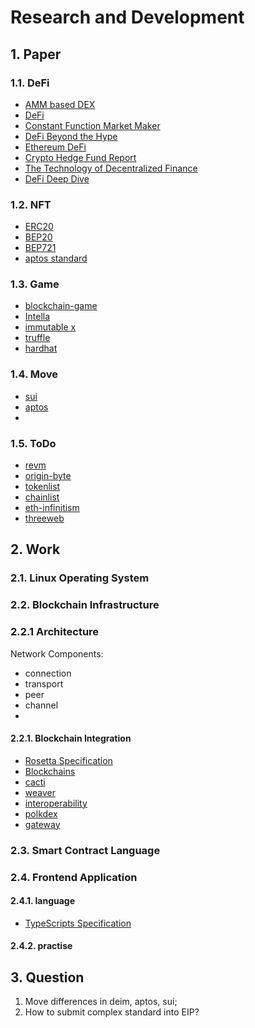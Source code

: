 # Research and Development

## 1. Paper

### 1.1. DeFi

- [AMM based DEX](https://arxiv.org/pdf/2103.12732.pdf)
- [DeFi](https://berkeley-defi.github.io/assets/material/lec1-dawn-defi-mooc-intro-defi-f21.pdf)
- [Constant Function Market Maker](https://web.stanford.edu/~boyd/papers/pdf/cfmm.pdf)
- [DeFi Beyond the Hype](https://wifpr.wharton.upenn.edu/wp-content/uploads/2021/05/DeFi-Beyond-the-Hype.pdf)
- [Ethereum DeFi](https://research.binance.com/static/pdf/ethereum-defi-ecosystem.pdf)
- [Crypto Hedge Fund Report](https://www.pwc.com/gx/en/financial-services/pdf/4th-annual-global-crypto-hedge-fund-report-june-2022.pdf)
- [The Technology of Decentralized Finance](https://www.bis.org/publ/work1066.pdf)
- [DeFi Deep Dive](https://people.duke.edu/~charvey/Teaching/697_2022/Public_Presentations_697/DeFi_Deep_Module_3.pdf)

### 1.2. NFT

- [ERC20](https://ethereum.org/en/developers/docs/standards/tokens/erc-20/)
- [BEP20](https://academy.binance.com/en/glossary/bep-20)
- [BEP721](https://academy.binance.com/en/glossary/bep-721)
- [aptos standard](https://aptos.dev/concepts/coin-and-token/index/)

### 1.3. Game

- [blockchain-game](https://innovationlaw.jp/wp-content/uploads/2023/02/Blockchain-game-230207-1.pdf)
- [Intella](https://intellax.io/Intella-X-Whitepaper-v1.1.pdf)
- [immutable x](https://assets.website-files.com/62535c6262b90afd768b9b26/6304335ed396fd9c8d8dfe5e_Immutable%20X%20Whitepaper.pdf)
- [truffle](https://github.com/trufflesuite/truffle)
- [hardhat](https://github.com/NomicFoundation/hardhat)

### 1.4. Move

- [sui](https://github.com/MystenLabs/sui)
- [aptos](https://github.com/aptos-labs/aptos-core)
- []()

### 1.5. ToDo

- [revm](https://github.com/bluealloy/revm)
- [origin-byte](https://github.com/Origin-Byte)
- [tokenlist](https://tokenlists.org)
- [chainlist](https://chainlist.org)
- [eth-infinitism](https://github.com/eth-infinitism)
- [threeweb](https://www.alchemy.com/overviews/20-blockchain-development-tools)


## 2. Work

### 2.1. Linux Operating System

### 2.2. Blockchain Infrastructure

### 2.2.1 Architecture

Network Components:
* connection
* transport
* peer
* channel
* 

#### 2.2.1. Blockchain Integration

- [Rosetta Specification](https://github.com/coinbase/rosetta-specifications)
- [Blockchains](https://github.com/iartem/blockchain-integration)
- [cacti](https://github.com/hyperledger/cacti)
- [weaver](https://github.com/hyperledger-labs/weaver-dlt-interoperability)
- [interoperability](https://github.com/nomad-xyz/awesome-interop)
- [polkdex](https://github.com/Polkadex-Substrate/Polkadex)
- [gateway](https://github.com/CxSci/blockchain-gateway)

### 2.3. Smart Contract Language

### 2.4. Frontend Application

#### 2.4.1. language

- [TypeScripts Specification](https://javascript.xgqfrms.xyz/pdfs/TypeScript%20Language%20Specification.pdf) 


#### 2.4.2. practise


## 3. Question

1. Move differences in deim, aptos, sui;
2. How to submit complex standard into EIP?


